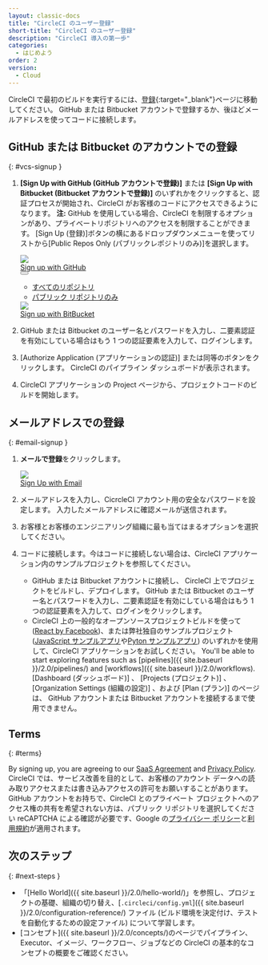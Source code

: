 ```yaml
---
layout: classic-docs
title: "CircleCI のユーザー登録"
short-title: "CircleCI のユーザー登録"
description: "CircleCI 導入の第一歩"
categories:
  - はじめよう
order: 2
version:
  - Cloud
---
```


CircleCI で最初のビルドを実行するには、[登録](https://circleci.com/signup/){:target="_blank"}ページに移動してください。 GitHub または Bitbucket アカウントで登録するか、後ほどメールアドレスを使ってコードに接続します。

## GitHub または Bitbucket のアカウントでの登録
{: #vcs-signup }

1. **[Sign Up with GitHub (GitHub アカウントで登録)]** または **[Sign Up with Bitbucket (Bitbucket アカウントで登録)]** のいずれかをクリックすると、認証プロセスが開始され、CircleCI がお客様のコードにアクセスできるようになります。 **注:** GitHub を使用している場合、CircleCI を制限するオプションがあり、プライベートリポジトリへのアクセスを制限することができます。 [Sign Up (登録)]ボタンの横にあるドロップダウンメニューを使ってリストから[Public Repos Only (パブリックレポジトリのみ)]を選択します。
    <!-- start: experiment code - #docs-discovery -->
    <div class="signup-and-try-experiment-block">
      <div class="signup-buttons">
        <div class="signup-button-wrapper gh-signup-button-wrapper">
          <a class="track-signup-link gh-signup-button" target="_blank" href="https://circleci.com/auth/vcs-connect?connection=Github">
            <img class="gh-icon" src="{{site.baseurl}}/assets/img/icons/companies/github.svg"/>
            <div class="button-text">Sign up with GitHub</div>
          </a>
          <button class="gh-dropdown-button">
            <div class="gh-dropdown-caret"></div>
          </button>
          <ul class="gh-signup-dropdown">
            <li><a class="gh-link track-signup-link" target="_blank" href="https://circleci.com/login/">すべてのリポジトリ</a></li>
            <li><a class="gh-link track-signup-link" target="_blank" href="https://circleci.com/login-public/">パブリック リポジトリのみ</a></li>
          </ul>
        </div>
        <div class="signup-button-wrapper">
          <a href="https://circleci.com/auth/vcs-connect?connection=Bitbucket" target="_blank" class="track-signup-link bb-signup-button">
            <img class="gh-icon" src="{{site.baseurl}}/assets/img/icons/companies/bitbucket.svg"/>
            <div class="button-text">Sign up with BitBucket</div>
          </a>
        </div>
      </div>
    </div>
    <!-- end: experiment code -->
2. GitHub または Bitbucket のユーザー名とパスワードを入力し、二要素認証を有効にしている場合はもう 1 つの認証要素を入力して、ログインします。

3. [Authorize Application (アプリケーションの認証)] または同等のボタンをクリックします。 CircleCI のパイプライン ダッシュボードが表示されます。

4. CircleCI アプリケーションの Project ページから、プロジェクトコードのビルドを開始します。

## メールアドレスでの登録
{: #email-signup }

1. **メールで登録**をクリックします。

    <!-- start: experiment code - #docs-discovery -->
    <div class="signup-and-try-experiment-block">
      <div class="signup-button-wrapper">
        <div class="signup-buttons">
        <a href="https://circleci.com/auth/signup/" class="track-signup-link email-signup-button">
            <img class="gh-icon" src="{{site.baseurl}}/assets/img/icons/companies/circleci.svg"/>
            <div class="button-text">Sign Up with Email</div>
        </a>
        </div>
      </div>
    </div>
    <!-- end: experiment code -->

2. メールアドレスを入力し、CicrcleCI アカウント用の安全なパスワードを設定します。 入力したメールアドレスに確認メールが送信されます。

3. お客様とお客様のエンジニアリング組織に最も当てはまるオプションを選択してください。

4. コードに接続します。今はコードに接続しない場合は、CircleCI アプリケーション内のサンプルプロジェクトを参照してください。

    - GitHub または Bitbucket アカウントに接続し、 CircleCI 上でプロジェクトをビルドし、デプロイします。 GitHub または Bitbucket のユーザー名とパスワードを入力し、二要素認証を有効にしている場合はもう 1 つの認証要素を入力して、ログインをクリックします。
    - CircleCI 上の一般的なオープンソースプロジェクトビルドを使って([React  by Facebook](https://app.circleci.com/pipelines/github/facebook/react))、または弊社独自のサンプルプロジェクト ([JavaScript サンプルアプリ](https://app.circleci.com/pipelines/github/CircleCI-Public/sample-javascript-cfd/)や[Pyton サンプルアプリ](https://app.circleci.com/pipelines/github/CircleCI-Public/sample-python-cfd/)) のいずれかを使用して、CircleCI アプリケーションをお試しください。 You'll be able to start exploring features such as [pipelines]({{ site.baseurl }}/2.0/pipelines/) and [workflows]({{ site.baseurl }}/2.0/workflows). [Dashboard (ダッシュボード)] 、 [Projects (プロジェクト)] 、 [Organization Settings (組織の設定)] 、および [Plan (プラン)] のページは、 GitHub アカウントまたは Bitbucket アカウントを接続するまで使用できません。

## Terms
{: #terms}

By signing up, you are agreeing to our [SaaS Agreement](https://circleci.com/terms-of-service/) and [Privacy Policy](https://circleci.com/privacy/). CircleCI では、サービス改善を目的として、お客様のアカウント データへの読み取りアクセスまたは書き込みアクセスの許可をお願いすることがあります。 GitHub アカウントをお持ちで、CircleCI とのプライベート プロジェクトへのアクセス権の共有を希望されない方は、パブリック リポジトリを選択してください reCAPTCHA による確認が必要です、Google の[プライバシー ポリシー](https://policies.google.com/privacy?hl=ja)と[利用規約](https://policies.google.com/terms?hl=ja)が適用されます。

## 次のステップ
{: #next-steps }

- 「[Hello World]({{ site.baseurl }}/2.0/hello-world/)」を参照し、プロジェクトの基礎、組織の切り替え、[`.circleci/config.yml`]({{ site.baseurl }}/2.0/configuration-reference/) ファイル (ビルド環境を決定付け、テストを自動化するための設定ファイル) について学習します。
- [コンセプト]({{ site.baseurl }}/2.0/concepts/)のページでパイプライン、Executor、イメージ、ワークフロー、ジョブなどの CircleCI の基本的なコンセプトの概要をご確認ください。
